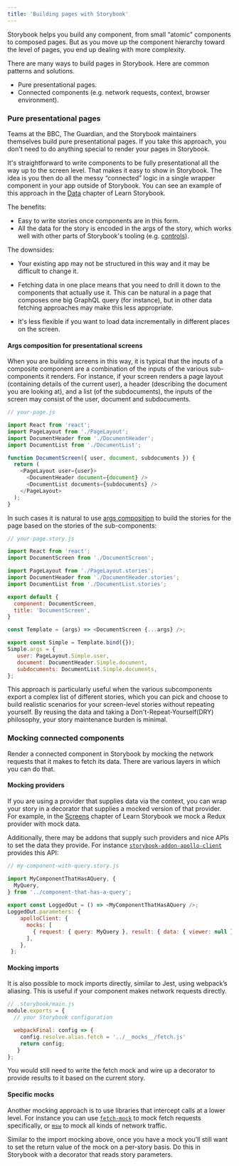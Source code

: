 ```yaml
---
title: 'Building pages with Storybook'
---
```


Storybook helps you build any component, from small “atomic” components to composed pages. But as you move up the component hierarchy toward the level of pages, you end up dealing with more complexity. 

There are many ways to build pages in Storybook. Here are common patterns and solutions.

- Pure presentational pages.
- Connected components (e.g. network requests, context, browser environment).

### Pure presentational pages

Teams at the BBC, The Guardian, and the Storybook maintainers themselves build pure presentational pages. If you take this approach, you don't need to do anything special to render your pages in Storybook.

It's straightforward to write components to be fully presentational all the way up to the screen level. That makes it easy to show in Storybook. The idea is you then do all the messy “connected” logic in a single wrapper component in your app outside of Storybook. You can see an example of this approach in the [Data](https://www.learnstorybook.com/intro-to-storybook/react/en/data/) chapter of Learn Storybook.

The benefits:

- Easy to write stories once components are in this form.
- All the data for the story is encoded in the args of the story, which works well with other parts of Storybook's tooling (e.g. [controls](../essentials/controls.md)).

The downsides:

- Your existing app may not be structured in this way and it may be difficult to change it.

- Fetching data in one place means that you need to drill it down to the components that actually use it. This can be natural in a page that composes one big GraphQL query (for instance), but in other data fetching approaches may make this less appropriate.

- It's less flexible if you want to load data incrementally in different places on the screen.

#### Args composition for presentational screens

When you are building screens in this way, it is typical that the inputs of a composite component are a combination of the inputs of the various sub-components it renders. For instance, if your screen renders a page layout (containing details of the current user), a header (describing the document you are looking at), and a list (of the subdocuments), the inputs of the screen may consist of the user, document and subdocuments.

```js
// your-page.js

import React from 'react';
import PageLayout from './PageLayout';
import DocumentHeader from './DocumentHeader';
import DocumentList from './DocumentList';

function DocumentScreen({ user, document, subdocuments }) {
  return (
    <PageLayout user={user}>
      <DocumentHeader document={document} />
      <DocumentList documents={subdocuments} />
    </PageLayout>
  );
}
```

In such cases it is natural to use [args composition](../writing-stories/args.md#args-composition) to build the stories for the page based on the stories of the sub-components:

```js
// your-page.story.js

import React from 'react';
import DocumentScreen from './DocumentScreen';

import PageLayout from './PageLayout.stories';
import DocumentHeader from './DocumentHeader.stories';
import DocumentList from './DocumentList.stories';

export default {
  component: DocumentScreen,
  title: 'DocumentScreen',
}

const Template = (args) => <DocumentScreen {...args} />;

export const Simple = Template.bind({});
Simple.args = {
   user: PageLayout.Simple.user,
   document: DocumentHeader.Simple.document,
   subdocuments: DocumentList.Simple.documents,
};
```

This approach is particularly useful when the various subcomponents export a complex list of different stories, which you can pick and choose to build realistic scenarios for your screen-level stories without repeating yourself. By reusing the data and taking a Don't-Repeat-Yourself(DRY) philosophy, your story maintenance burden is minimal.

### Mocking connected components

Render a connected component in Storybook by mocking the network requests that it makes to fetch its data. There are various layers in which you can do that.

#### Mocking providers

If you are using a provider that supplies data via the context, you can wrap your story in a decorator that supplies a mocked version of that provider. For example, in the [Screens](https://www.learnstorybook.com/intro-to-storybook/react/en/screen/) chapter of Learn Storybook we mock a Redux provider with mock data.

Additionally, there may be addons that supply such providers and nice APIs to set the data they provide. For instance [`storybook-addon-apollo-client`](https://www.npmjs.com/package/storybook-addon-apollo-client) provides this API:

```js
// my-component-with-query.story.js

import MyComponentThatHasAQuery, {
  MyQuery,
} from '../component-that-has-a-query';
 
export const LoggedOut = () => <MyComponentThatHasAQuery />; 
LoggedOut.parameters: {
    apolloClient: {
      mocks: [
        { request: { query: MyQuery }, result: { data: { viewer: null } } },
      ],
    },
 };
```

#### Mocking imports

It is also possible to mock imports directly, similar to Jest, using webpack’s aliasing. This is useful if your component makes network requests directly.


```js
// .storybook/main.js
module.exports = {
  // your Storybook configuration

  webpackFinal: config => {
    config.resolve.alias.fetch = '../__mocks__/fetch.js'
    return config;
   }
};
```

You would still need to write the fetch mock and wire up a decorator to provide results to it based on the current story.

#### Specific mocks

Another mocking approach is to use libraries that intercept calls at a lower level. For instance you can use [`fetch-mock`](https://www.npmjs.com/package/fetch-mock) to mock fetch requests specifically, or [`msw`](https://www.npmjs.com/package/msw) to mock all kinds of network traffic.

Similar to the import mocking above, once you have a mock you’ll still want to set the return value of the mock on a per-story basis. Do this in Storybook with a decorator that reads story parameters. 

